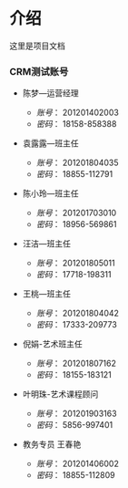 # 介绍

这里是项目文档


### CRM测试账号

- 陈梦—运营经理
    - *账号*： 201201402003
    - *密码*： 18158-858388

- 袁露露—班主任
    - *账号*： 201201804035
    - *密码*： 18855-112791

- 陈小玲—班主任
    - *账号*： 201201703010
    - *密码*： 18956-569861

- 汪洁―班主任
    - *账号*： 201201805011
    - *密码*： 17718-198311

- 王桃―班主任
    - *账号*： 201201804042
    - *密码*： 17333-209773

- 倪娟-艺术班主任
    - *账号*： 201201807162 
    - *密码*： 18155-183121

- 叶明珠-艺术课程顾问
    - *账号*： 201201903163
    - *密码*： 5856-997401

- 教务专员 王春艳  
    - *账号*： 201201406002 
    - *密码*： 18855-112809
